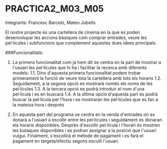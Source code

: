 # PRACTICA2_M03_M05
Integrants: Francesc Barceló, Mateo Jubells

El nostre projecte és una cartellera de cinema en la que es poden desenvolupar les accions bàsiques com comprar entrades, veure les pel·lícules i subfuncions que complement aquestes dues idees principals.

###Funcionalitats:

1. La primera funcionalitat com ja hem dit se centra en la part de mostrar a l'usuari les pel·lícules que hi ha i facilitar la recerca amb diferents models:
1.1. Dins d'aquesta primera funcionalitat podem trobar primerament la funció de veure tota la cartellera amb tots els horaris
1.2. Seguidament, a la segona opció es mostrarà només els noms de les pel·lícules
1.3. A la tercera opció es podrà introduir el nom d'una pel·lícula i es en buscara
1.4. A la última opció d'aquesta part es podrà buscar la pel·lícula per l'hora i es mostraran les pel·lícules que es fan a la mateixa hora i després

2. En aquesta part del programa se centra en la venda d'entrades on es donarà a l'usuari a escollir entre les pel·lícules i seguidament es donaran els horaris disponibles.
Després d'escollir pel·lícula i l'horari és mostren les butaques disponibles i es podran assignar a la posició que l'usuari vulgui.
Finalment, s'escollirà el mètode de pagament i es farà el pagament en targeta/efectiu segons esculli l'usuari.
